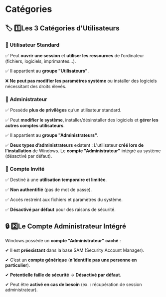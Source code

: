 # Catégories

## **🏷️ 1️⃣️Les 3 Catégories d'Utilisateurs**

### 🔹 **Utilisateur Standard**

✅ Peut **ouvrir une session** et **utiliser les ressources** de l’ordinateur (fichiers, logiciels, imprimantes…).

✅ Il appartient au **groupe "Utilisateurs"**.

❌ **Ne peut pas modifier les paramètres système** ou installer des logiciels nécessitant des droits élevés.



### 🔹 **Administrateur**

✅ Possède **plus de privilèges** qu’un utilisateur standard.

✅ Peut **modifier le système**, installer/désinstaller des logiciels et **gérer les autres comptes utilisateurs**.

✅ Il appartient au **groupe "Administrateurs"**.

✅ **Deux types d’administrateurs** existent : L'utilisateur **créé lors de l’installation** de Windows. Le **compte "Administrateur"** intégré au système (désactivé par défaut).



### 🔹 **Compte Invité**

✅ Destiné à une **utilisation temporaire et limitée**.

✅ **Non authentifié** (pas de mot de passe).

✅ Accès restreint aux fichiers et paramètres du système.

✅ **Désactivé par défaut** pour des raisons de sécurité.



## **🔒 2️⃣️Le Compte Administrateur Intégré**

Windows possède un **compte "Administrateur" caché** :

✔ Il est **préexistant** dans la base SAM (Security Account Manager).

✔ C’est un **compte générique** (**n’identifie pas une personne en particulier**).

✔ **Potentielle faille de sécurité** → **Désactivé par défaut**.

✔ Peut être **activé en cas de besoin** (ex. : récupération de session administrateur).
